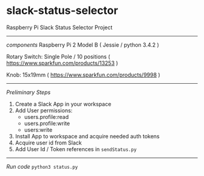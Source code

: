 # slack-status-selector
Raspberry Pi Slack Status Selector Project

************************************************************
*components*
Raspberry Pi 2 Model B ( Jessie / python 3.4.2 )

Rotary Switch: Single Pole / 10 positions ( https://www.sparkfun.com/products/13253 )

Knob: 15x19mm ( https://www.sparkfun.com/products/9998 )
************************************************************
*Preliminary Steps*

1. Create a Slack App in your workspace
2. Add User permissions:
   - users.profile:read
   - users.profile:write
   - users:write
3. Install App to workspace and acquire needed auth tokens
4. Acquire user id from Slack
5. Add User Id / Token references in `sendStatus.py`

*************************************************************

*Run code*
`python3 status.py` 


